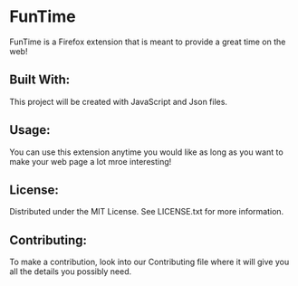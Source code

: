 # FunTime
FunTime is a Firefox extension that is meant to provide a great time on the web! 

## Built With: 
This project will be created with JavaScript and Json files. 

## Usage: 
You can use this extension anytime you would like as long as you want to make your web page a lot mroe interesting! 

## License: 
Distributed under the MIT License. See LICENSE.txt for more information.

## Contributing: 
To make a contribution, look into our Contributing file where it will give you all the details you possibly need. 